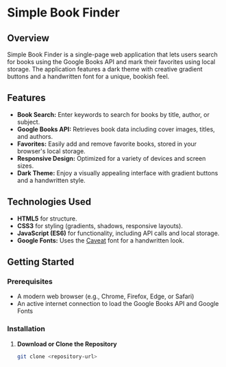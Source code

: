 # Simple Book Finder

## Overview
Simple Book Finder is a single-page web application that lets users search for books using the Google Books API and mark their favorites using local storage. The application features a dark theme with creative gradient buttons and a handwritten font for a unique, bookish feel.

## Features
- **Book Search:** Enter keywords to search for books by title, author, or subject.
- **Google Books API:** Retrieves book data including cover images, titles, and authors.
- **Favorites:** Easily add and remove favorite books, stored in your browser's local storage.
- **Responsive Design:** Optimized for a variety of devices and screen sizes.
- **Dark Theme:** Enjoy a visually appealing interface with gradient buttons and a handwritten style.

## Technologies Used
- **HTML5** for structure.
- **CSS3** for styling (gradients, shadows, responsive layouts).
- **JavaScript (ES6)** for functionality, including API calls and local storage.
- **Google Fonts:** Uses the [Caveat](https://fonts.google.com/specimen/Caveat) font for a handwritten look.

## Getting Started

### Prerequisites
- A modern web browser (e.g., Chrome, Firefox, Edge, or Safari)
- An active internet connection to load the Google Books API and Google Fonts

### Installation
1. **Download or Clone the Repository**
   ```bash
   git clone <repository-url>
